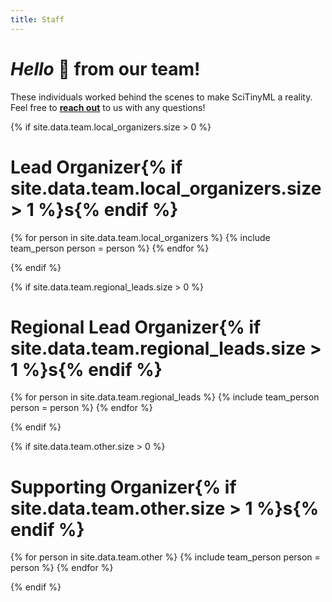 ```yaml
---
title: Staff
---
```

# *Hello* 👋 from our team!

These individuals worked behind the scenes to make SciTinyML a reality. Feel free to [**reach out**](mailto:edu@tinyml.org) to us with any questions!

{% if site.data.team.local_organizers.size > 0 %}
# Lead Organizer{% if site.data.team.local_organizers.size > 1 %}s{% endif %}

{% for person in site.data.team.local_organizers %}
{% include team_person person = person %}
{% endfor %}

{% endif %}

{% if site.data.team.regional_leads.size > 0 %}
# Regional Lead Organizer{% if site.data.team.regional_leads.size > 1 %}s{% endif %}

{% for person in site.data.team.regional_leads %}
{% include team_person person = person %}
{% endfor %}

{% endif %}

{% if site.data.team.other.size > 0 %}
# Supporting Organizer{% if site.data.team.other.size > 1 %}s{% endif %}

{% for person in site.data.team.other %}
{% include team_person person = person %}
{% endfor %}

{% endif %}